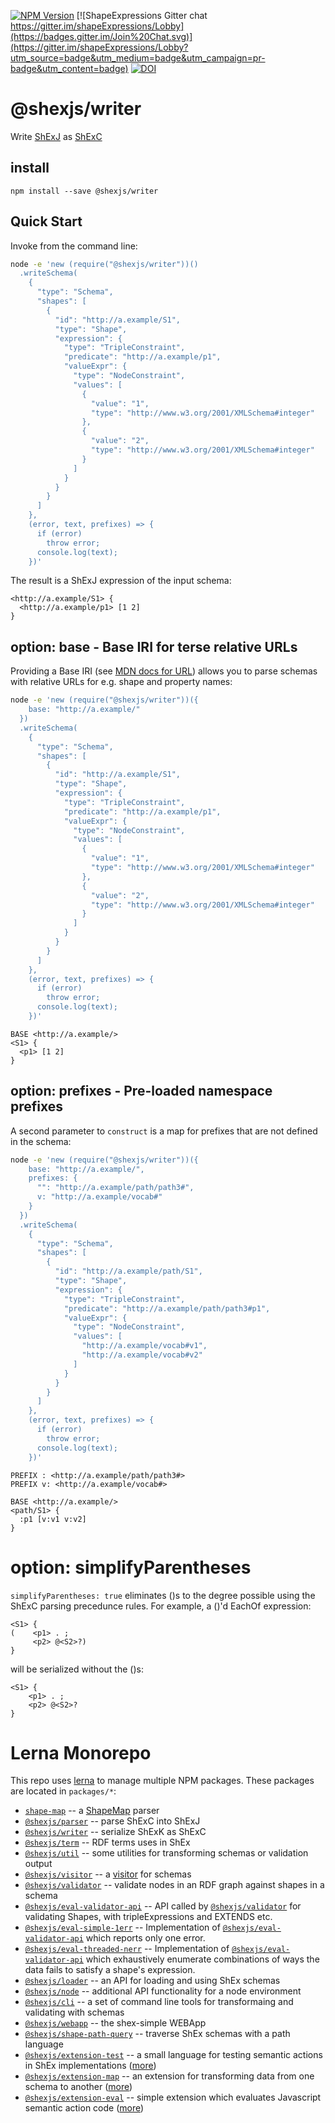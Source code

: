 [![NPM Version](https://badge.fury.io/js/@shexjs%2Fwriter.png)](https://npmjs.org/package/shex)
[![ShapeExpressions Gitter chat https://gitter.im/shapeExpressions/Lobby](https://badges.gitter.im/Join%20Chat.svg)](https://gitter.im/shapeExpressions/Lobby?utm_source=badge&utm_medium=badge&utm_campaign=pr-badge&utm_content=badge)
[![DOI](https://zenodo.org/badge/DOI/10.5281/zenodo.1213693.svg)](https://doi.org/10.5281/zenodo.1213693)

# @shexjs/writer
Write [ShExJ](https://shex.io/shex-semantics/#shexj) as [ShExC](https://shex.io/shex-semantics/#shexc)

## install

``` shell
npm install --save @shexjs/writer
```

## Quick Start
Invoke from the command line:
``` sh
node -e 'new (require("@shexjs/writer"))()
  .writeSchema(
    {
      "type": "Schema",
      "shapes": [
        {
          "id": "http://a.example/S1",
          "type": "Shape",
          "expression": {
            "type": "TripleConstraint",
            "predicate": "http://a.example/p1",
            "valueExpr": {
              "type": "NodeConstraint",
              "values": [
                {
                  "value": "1",
                  "type": "http://www.w3.org/2001/XMLSchema#integer"
                },
                {
                  "value": "2",
                  "type": "http://www.w3.org/2001/XMLSchema#integer"
                }
              ]
            }
          }
        }
      ]
    },
    (error, text, prefixes) => {
      if (error)
        throw error;
      console.log(text);
    })'
```
The result is a ShExJ expression of the input schema:
``` shex
<http://a.example/S1> {
  <http://a.example/p1> [1 2]
}
```

## option: base - Base IRI for terse relative URLs
Providing a Base IRI (see [MDN docs for URL](https://developer.mozilla.org/en-US/docs/Web/API/URL)) allows you to parse schemas with relative URLs for e.g. shape and property names:
``` sh
node -e 'new (require("@shexjs/writer"))({
    base: "http://a.example/"
  })
  .writeSchema(
    {
      "type": "Schema",
      "shapes": [
        {
          "id": "http://a.example/S1",
          "type": "Shape",
          "expression": {
            "type": "TripleConstraint",
            "predicate": "http://a.example/p1",
            "valueExpr": {
              "type": "NodeConstraint",
              "values": [
                {
                  "value": "1",
                  "type": "http://www.w3.org/2001/XMLSchema#integer"
                },
                {
                  "value": "2",
                  "type": "http://www.w3.org/2001/XMLSchema#integer"
                }
              ]
            }
          }
        }
      ]
    },
    (error, text, prefixes) => {
      if (error)
        throw error;
      console.log(text);
    })'
```
``` shex
BASE <http://a.example/>
<S1> {
  <p1> [1 2]
}
```

## option: prefixes - Pre-loaded namespace prefixes
A second parameter to `construct` is a map for prefixes that are not defined in the schema:
``` sh
node -e 'new (require("@shexjs/writer"))({
    base: "http://a.example/",
    prefixes: {
      "": "http://a.example/path/path3#",
      v: "http://a.example/vocab#"
    }
  })
  .writeSchema(
    {
      "type": "Schema",
      "shapes": [
        {
          "id": "http://a.example/path/S1",
          "type": "Shape",
          "expression": {
            "type": "TripleConstraint",
            "predicate": "http://a.example/path/path3#p1",
            "valueExpr": {
              "type": "NodeConstraint",
              "values": [
                "http://a.example/vocab#v1",
                "http://a.example/vocab#v2"
              ]
            }
          }
        }
      ]
    },
    (error, text, prefixes) => {
      if (error)
        throw error;
      console.log(text);
    })'
```
``` shex
PREFIX : <http://a.example/path/path3#>
PREFIX v: <http://a.example/vocab#>

BASE <http://a.example/>
<path/S1> {
  :p1 [v:v1 v:v2]
}
```

# option: simplifyParentheses
`simplifyParentheses: true` eliminates ()s to the degree possible using the ShExC parsing precedunce rules. For example, a ()'d EachOf expression:

``` shex
<S1> {
(    <p1> . ;
     <p2> @<S2>?)
}
```
will be serialized without the ()s:
``` shex
<S1> {
    <p1> . ;
    <p2> @<S2>?
}
```

# Lerna Monorepo

This repo uses [lerna](https://github.com/lerna/lerna) to manage multiple NPM packages. These packages are located in `packages/*`:

- [`shape-map`](../shape-map#readme) -- a [ShapeMap](https://shexspec.github.io/shape-map/) parser
- [`@shexjs/parser`](../shex-parser#readme) -- parse ShExC into ShExJ
- [`@shexjs/writer`](../shex-writer#readme) -- serialize ShExK as ShExC
- [`@shexjs/term`](../shex-term#readme) -- RDF terms uses in ShEx
- [`@shexjs/util`](../shex-util#readme) -- some utilities for transforming schemas or validation output
- [`@shexjs/visitor`](../shex-visitor#readme) -- a [visitor](https://en.wikipedia.org/wiki/Visitor_pattern) for schemas
- [`@shexjs/validator`](../shex-validator#readme) -- validate nodes in an RDF graph against shapes in a schema
- [`@shexjs/eval-validator-api`](../eval-validator-api#readme) -- API called by [`@shexjs/validator`](../shex-validator#readme) for validating Shapes, with tripleExpressions and EXTENDS etc.
- [`@shexjs/eval-simple-1err`](../eval-simple-1err#readme) -- Implementation of [`@shexjs/eval-validator-api`](../eval-validator-api#readme) which reports only one error.
- [`@shexjs/eval-threaded-nerr`](../eval-threaded-nerr#readme) -- Implementation of [`@shexjs/eval-validator-api`](../eval-validator-api#readme) which exhaustively enumerate combinations of ways the data fails to satisfy a shape's expression.
- [`@shexjs/loader`](../shex-loader#readme) -- an API for loading and using ShEx schemas
- [`@shexjs/node`](../shex-node#readme) -- additional API functionality for a node environment
- [`@shexjs/cli`](../shex-cli#readme) -- a set of command line tools for transformaing and validating with schemas
- [`@shexjs/webapp`](../shex-webapp#readme) -- the shex-simple WEBApp
- [`@shexjs/shape-path-query`](../shex-shape-path-query#readme) -- traverse ShEx schemas with a path language
- [`@shexjs/extension-test`](../extension-test#readme) -- a small language for testing semantic actions in ShEx implementations ([more](http://shex.io/extensions/Test/))
- [`@shexjs/extension-map`](../extension-map#readme) -- an extension for transforming data from one schema to another ([more](http://shex.io/extensions/Map/))
- [`@shexjs/extension-eval`](../extension-eval#readme) -- simple extension which evaluates Javascript semantic action code ([more](http://shex.io/extensions/Eval/))

